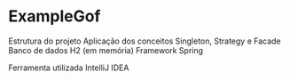 # ExampleGof
Estrutura do projeto
Aplicação dos conceitos Singleton, Strategy e Facade
Banco de dados H2 (em memória)
Framework Spring

Ferramenta utilizada IntelliJ IDEA
